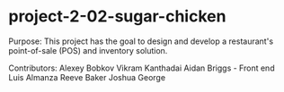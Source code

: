 # project-2-02-sugar-chicken

Purpose:
This project has the goal to design and develop a restaurant's point-of-sale (POS) and inventory solution. 

Contributors:
Alexey Bobkov 
Vikram Kanthadai
Aidan Briggs - Front end
Luis Almanza
Reeve Baker
Joshua George

